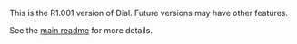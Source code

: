 This is the R1.001 version of Dial. Future versions may have other features.

See the [main readme](../readme.md) for more details.
